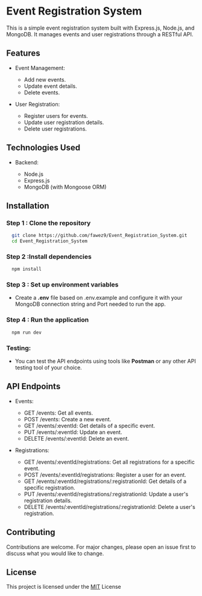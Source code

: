 
# Event Registration System

This is a simple event registration system built with Express.js, Node.js, and MongoDB. It manages events and user registrations through a RESTful API.



## Features

- Event Management:

    - Add new events.
    - Update event details.
    - Delete events.
- User Registration:

    - Register users for events.
    - Update user registration details.
    - Delete user registrations.


## Technologies Used

- Backend:

    - Node.js
    - Express.js
    - MongoDB (with Mongoose ORM)
## Installation

### Step 1 : Clone the repository

```bash
  git clone https://github.com/fawez9/Event_Registration_System.git
  cd Event_Registration_System
```

### Step 2 :Install dependencies

```bash
  npm install
```

### Step 3 : Set up environment variables

- Create a **.env** file based on .env.example and configure it with your MongoDB connection string and Port needed to run the app.

### Step 4 : Run the application

```bash
  npm run dev
```

### Testing:

- You can test the API endpoints using tools like **Postman** or any other API testing tool of your choice.



    
## API Endpoints
- Events:

    - GET /events: Get all events.
    - POST /events: Create a new event.
    - GET /events/:eventId: Get details of a specific event.
    - PUT /events/:eventId: Update an event.
    - DELETE /events/:eventId: Delete an event.

- Registrations:

    - GET /events/:eventId/registrations: Get all registrations for a specific event.
    - POST /events/:eventId/registrations: Register a user for an event.
    - GET /events/:eventId/registrations/:registrationId: Get details of a specific registration.
    - PUT /events/:eventId/registrations/:registrationId: Update a user's registration details.
    - DELETE /events/:eventId/registrations/:registrationId: Delete a user's registration.
## Contributing

Contributions are welcome. For major changes, please open an issue first to discuss what you would like to change.
## License

This project is licensed under the [MIT](https://choosealicense.com/licenses/mit/)
 License
